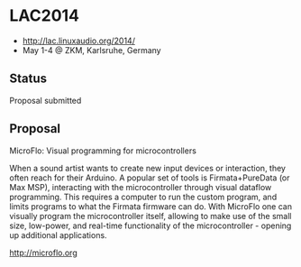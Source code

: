 LAC2014
========
* http://lac.linuxaudio.org/2014/
* May 1-4 @ ZKM, Karlsruhe, Germany

Status
-------
Proposal submitted

Proposal
---------
MicroFlo: Visual programming for microcontrollers

When a sound artist wants to create new input devices or interaction, they often reach for their Arduino.
A popular set of tools is Firmata+PureData (or Max MSP), interacting with the microcontroller through visual dataflow programming. 
This requires a computer to run the custom program, and limits programs to what the Firmata firmware can do.
With MicroFlo one can visually program the microcontroller itself, allowing to make use of the small size, low-power, and real-time 
functionality of the microcontroller - opening up additional applications.

http://microflo.org
